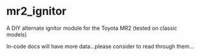 # mr2_ignitor
A DIY alternate ignitor module for the Toyota MR2 (tested on classic models)

In-code docs will have more data...please consider to read through them...

